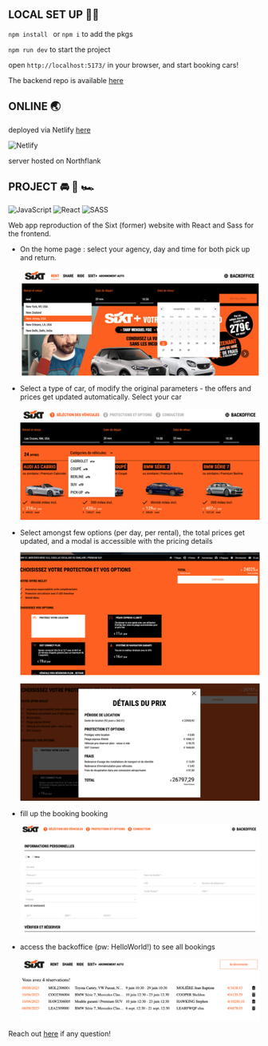## LOCAL SET UP 👨‍💻

`npm install ` or `npm i` to add the pkgs

`npm run dev` to start the project

open `http://localhost:5173/` in your browser, and start booking cars!

The backend repo is available [here](https://github.com/elsa-wanderlust/sixt-backend)

## ONLINE 🌏

deployed via Netlify [here](https://elsa-letallieur-sixt.netlify.app/)

![Netlify](https://img.shields.io/badge/netlify-%23000000.svg?style=for-the-badge&logo=netlify&logoColor=#00C7B7)

server hosted on Northflank

## PROJECT 🚘 🚙 🏎

![JavaScript](https://img.shields.io/badge/javascript-%23323330.svg?style=for-the-badge&logo=javascript&logoColor=%23F7DF1E)
![React](https://img.shields.io/badge/react-%2320232a.svg?style=for-the-badge&logo=react&logoColor=%2361DAFB)
![SASS](https://img.shields.io/badge/SASS-hotpink.svg?style=for-the-badge&logo=SASS&logoColor=white)

Web app reproduction of the Sixt (former) website with React and Sass for the frontend.

- On the home page : select your agency, day and time for both pick up and return.

  ![home page](./src/assets/img/homePage.png)

- Select a type of car, of modify the original parameters - the offers and prices get updated automatically. Select your car

  ![car selection page](./src/assets/img/carSelect.png)

- Select amongst few options (per day, per rental), the total prices get updated, and a modal is accessible with the pricing details

  ![options selection page](./src/assets/img/options.png)

  ![pricing summary modal](./src/assets/img/oneModal.png)

- fill up the booking booking

  ![personal details page](./src/assets/img/bookingDetails.png)

- access the backoffice (pw: HelloWorld!) to see all bookings

  ![back office](./src/assets/img/backoffice.jpg)

Reach out [here](https://github.com/elsa-wanderlust/sixt-front/issues) if any question!
